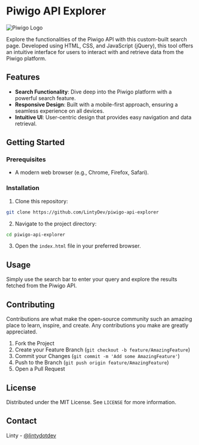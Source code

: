 # Piwigo API Explorer
![Piwigo Logo](https://lintyserver.cloud/assets/img/piwigo-logo.svg)

Explore the functionalities of the Piwigo API with this custom-built search page. Developed using HTML, CSS, and JavaScript (jQuery), this tool offers an intuitive interface for users to interact with and retrieve data from the Piwigo platform.

## Features
- **Search Functionality**: Dive deep into the Piwigo platform with a powerful search feature.
- **Responsive Design**: Built with a mobile-first approach, ensuring a seamless experience on all devices.
- **Intuitive UI**: User-centric design that provides easy navigation and data retrieval.

## Getting Started

### Prerequisites
- A modern web browser (e.g., Chrome, Firefox, Safari).

### Installation
1. Clone this repository:
```bash
git clone https://github.com/LintyDev/piwigo-api-explorer
```

2. Navigate to the project directory:
```bash
cd piwigo-api-explorer
```

3. Open the `index.html` file in your preferred browser.

## Usage
Simply use the search bar to enter your query and explore the results fetched from the Piwigo API.

## Contributing
Contributions are what make the open-source community such an amazing place to learn, inspire, and create. Any contributions you make are greatly appreciated.

1. Fork the Project
2. Create your Feature Branch (`git checkout -b feature/AmazingFeature`)
3. Commit your Changes (`git commit -m 'Add some AmazingFeature'`)
4. Push to the Branch (`git push origin feature/AmazingFeature`)
5. Open a Pull Request

## License
Distributed under the MIT License. See `LICENSE` for more information.

## Contact
Linty - [@lintydotdev](https://twitter.com/your_twitter) 
